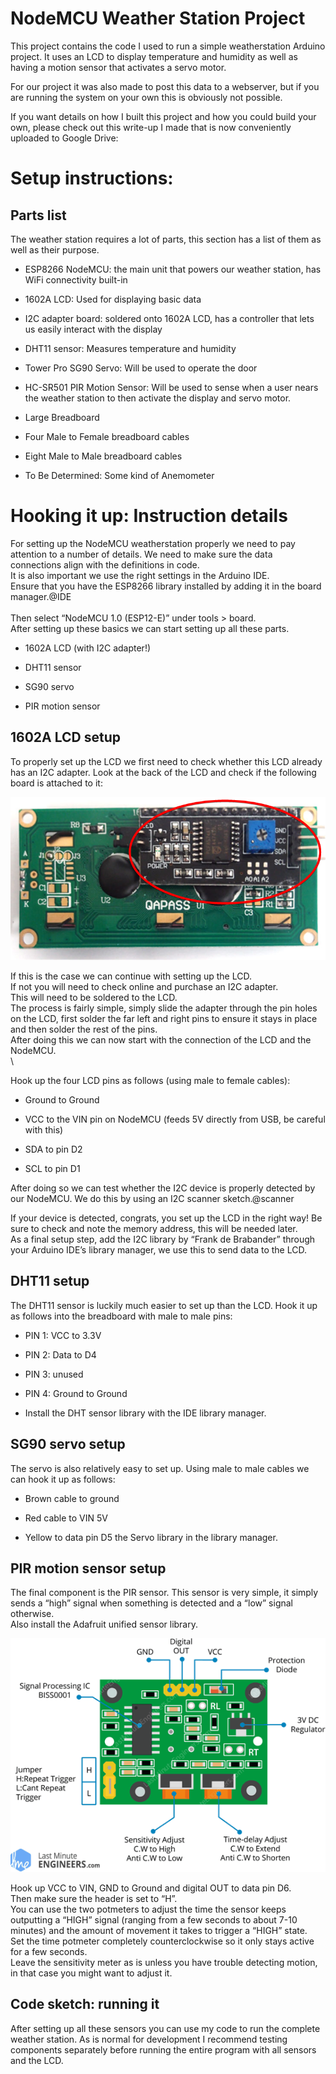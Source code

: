 # NodeMCU Weather Station Project

This project contains the code I used to run a simple weatherstation Arduino project.
It uses an LCD to display temperature and humidity as well as having a motion sensor that activates a servo motor.

For our project it was also made to post this data to a webserver, but if you are running the system on your own this is obviously not possible.

If you want details on how I built this project and how you could build your own, please check out this write-up I made that is now conveniently uploaded to Google Drive: 

Setup instructions:
===========

## Parts list

The weather station requires a lot of parts, this section has a list of
them as well as their purpose.

-   ESP8266 NodeMCU: the main unit that powers our weather station, has
    WiFi connectivity built-in

-   1602A LCD: Used for displaying basic data

-   I2C adapter board: soldered onto 1602A LCD, has a controller that
    lets us easily interact with the display

-   DHT11 sensor: Measures temperature and humidity

-   Tower Pro SG90 Servo: Will be used to operate the door

-   HC-SR501 PIR Motion Sensor: Will be used to sense when a user nears
    the weather station to then activate the display and servo motor.

-   Large Breadboard

-   Four Male to Female breadboard cables

-   Eight Male to Male breadboard cables

-   To Be Determined: Some kind of Anemometer

Hooking it up: Instruction details
==================================

For setting up the NodeMCU weatherstation properly we need to pay
attention to a number of details. We need to make sure the data
connections align with the definitions in code.\
It is also important we use the right settings in the Arduino IDE.\
Ensure that you have the ESP8266 library installed by adding it in the
board manager.@IDE\
\
Then select “NodeMCU 1.0 (ESP12-E)” under tools \> board.\
After setting up these basics we can start setting up all these parts.

-   1602A LCD (with I2C adapter!)

-   DHT11 sensor

-   SG90 servo

-   PIR motion sensor

1602A LCD setup
---------------

To properly set up the LCD we first need to check whether this LCD
already has an I2C adapter. Look at the back of the LCD and check if the
following board is attached to it:

![First basic diagram ](i2c.png)

If this is the case we can continue with setting up the LCD.\
If not you will need to check online and purchase an I2C adapter.\
This will need to be soldered to the LCD.\
The process is fairly simple, simply slide the adapter through the pin
holes on the LCD, first solder the far left and right pins to ensure it
stays in place and then solder the rest of the pins.\
After doing this we can now start with the connection of the LCD and the
NodeMCU.\
\

Hook up the four LCD pins as follows (using male to female cables):

-   Ground to Ground

-   VCC to the VIN pin on NodeMCU (feeds 5V directly from USB, be
    careful with this)

-   SDA to pin D2

-   SCL to pin D1

After doing so we can test whether the I2C device is properly detected
by our NodeMCU. We do this by using an I2C scanner sketch.@scanner

If your device is detected, congrats, you set up the LCD in the right
way! Be sure to check and note the memory address, this will be needed
later.\
As a final setup step, add the I2C library by “Frank de Brabander”
through your Arduino IDE’s library manager, we use this to send data to
the LCD.

DHT11 setup
-----------

The DHT11 sensor is luckily much easier to set up than the LCD. Hook it
up as follows into the breadboard with male to male pins:

-   PIN 1: VCC to 3.3V

-   PIN 2: Data to D4

-   PIN 3: unused

-   PIN 4: Ground to Ground

-   Install the DHT sensor library with the IDE library manager.

SG90 servo setup
----------------

The servo is also relatively easy to set up. Using male to male cables
we can hook it up as follows:

-   Brown cable to ground

-   Red cable to VIN 5V

-   Yellow to data pin D5 the Servo library in the library manager.

PIR motion sensor setup
-----------------------

The final component is the PIR sensor. This sensor is very simple, it
simply sends a “high” signal when something is detected and a “low”
signal otherwise.\
Also install the Adafruit unified sensor library.

![Cables on PIR sensor](PIR.png)

Hook up VCC to VIN, GND to Ground and digital OUT to data pin D6.\
Then make sure the header is set to “H”.\
You can use the two potmeters to adjust the time the sensor keeps
outputting a “HIGH” signal (ranging from a few seconds to about 7-10
minutes) and the amount of movement it takes to trigger a “HIGH” state.\
Set the time potmeter completely counterclockwise so it only stays
active for a few seconds.\
Leave the sensitivity meter as is unless you have trouble detecting
motion, in that case you might want to adjust it.

Code sketch: running it
-----------------------

After setting up all these sensors you can use my code to run the
complete weather station. As is normal for development I recommend
testing components separately before running the entire program with all
sensors and the LCD. 
